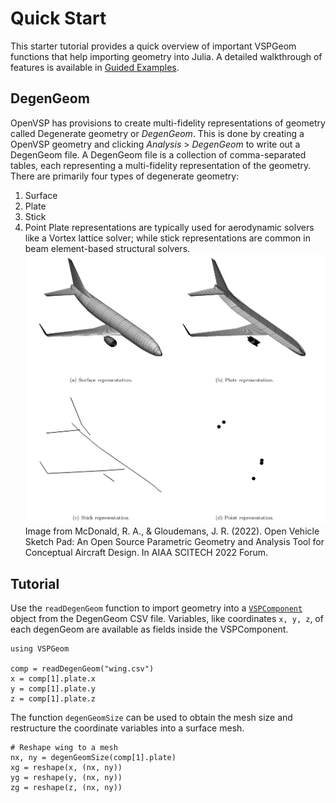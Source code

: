 # Quick Start

This starter tutorial provides a quick overview of important VSPGeom functions that help importing geometry into Julia. A detailed walkthrough of features is available in [Guided Examples](@ref).

## DegenGeom
OpenVSP has provisions to create multi-fidelity representations of geometry called Degenerate geometry or *DegenGeom*. This is done by creating a OpenVSP geometry and clicking *Analysis* > *DegenGeom* to write out a DegenGeom file. A DegenGeom file is a collection of comma-separated tables, each representing a multi-fidelity representation of the geometry. There are primarily four types of degenerate geometry:
1. Surface
2. Plate
3. Stick
4. Point
Plate representations are typically used for aerodynamic solvers like a Vortex lattice solver; while stick representations are common in beam element-based structural solvers.
![DegenGeom](degengeom.png)
Image from McDonald, R. A., & Gloudemans, J. R. (2022). Open Vehicle Sketch Pad: An Open Source Parametric Geometry and Analysis Tool for Conceptual Aircraft Design. In AIAA SCITECH 2022 Forum.

## Tutorial
Use the `readDegenGeom` function to import geometry into a [`VSPComponent`](@ref) object from the DegenGeom CSV file. Variables, like coordinates `x, y, z`, of each degenGeom are available as fields inside the VSPComponent.
```@julia
using VSPGeom

comp = readDegenGeom("wing.csv")
x = comp[1].plate.x
y = comp[1].plate.y
z = comp[1].plate.z
```

The function `degenGeomSize` can be used to obtain the mesh size and restructure the coordinate variables into a surface mesh.
```@julia
# Reshape wing to a mesh
nx, ny = degenGeomSize(comp[1].plate)
xg = reshape(x, (nx, ny))
yg = reshape(y, (nx, ny))
zg = reshape(z, (nx, ny))
```
